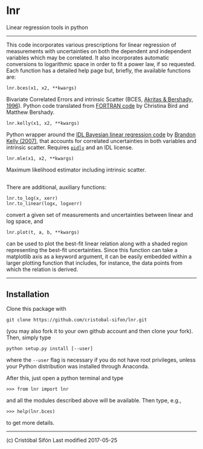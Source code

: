 # lnr
Linear regression tools in python

---

This code incorporates various prescriptions for linear regression of measurements with uncertainties on both the dependent and independent variables which may be correlated. It also incorporates automatic conversions to logarithmic space in order to fit a power law, if so requested. Each function has a detailed help page but, briefly, the available functions are:

    lnr.bces(x1, x2, **kwargs)

Bivariate Correlated Errors and intrinsic Scatter (BCES, [Akritas & Bershady, 1996](http://adsabs.harvard.edu/abs/1996ApJ...470..706A)). Python code translated from [FORTRAN code](http://www.astro.wisc.edu/~mab/archive/stats/stats.html) by Christina Bird and Matthew Bershady.

    lnr.kelly(x1, x2, **kwargs)

Python wrapper around the [IDL Bayesian linear regression code](http://idlastro.gsfc.nasa.gov/ftp/pro/math/linmix_err.pro) by [Brandon Kelly (2007)](http://adsabs.harvard.edu/abs/2007ApJ...665.1489K), that accounts for correlated uncertainties in both variables and intrinsic scatter. Requires [`pidly`](https://github.com/anthonyjsmith/pIDLy) and an IDL license.

    lnr.mle(x1, x2, **kwargs)

Maximum likelihood estimator including intrinsic scatter.

##

There are additional, auxiliary functions:

    lnr.to_log(x, xerr)
    lnr.to_linear(logx, logxerr)

convert a given set of measurements and uncertainties between linear and log space, and

    lnr.plot(t, a, b, **kwargs)

can be used to plot the best-fit linear relation along with a shaded region representing the best-fit uncertainties. Since this function can take a matplotlib axis as a keyword argument, it can be easily embedded within a larger plotting function that includes, for instance, the data points from which the relation is derived.

----

## **Installation**

Clone this package with

    git clone https://github.com/cristobal-sifon/lnr.git

(you may also fork it to your own github account and then clone your fork). Then, simply type

    python setup.py install [--user]

where the `--user` flag is necessary if you do not have root privileges, unless your Python distribution was installed through Anaconda.

After this, just open a python terminal and type

    >>> from lnr import lnr

and all the modules described above will be available. Then type, e.g.,

    >>> help(lnr.bces)

to get more details.

----

(c) Cristóbal Sifón
Last modified 2017-05-25
